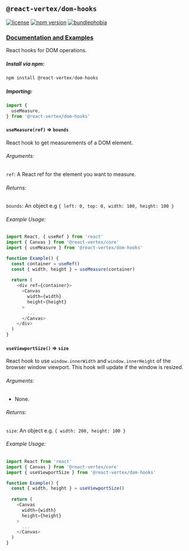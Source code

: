 ## `@react-vertex/dom-hooks`

[![license](https://img.shields.io/github/license/mashape/apistatus.svg?maxAge=2592000)](https://github.com/sghall/react-vertex/blob/master/packages/dom-hooks/LICENSE)
[![npm version](https://img.shields.io/npm/v/@react-vertex/dom-hooks.svg)](https://www.npmjs.com/package/@react-vertex/dom-hooks)
[![bundlephobia](https://badgen.net/bundlephobia/minzip/@react-vertex/dom-hooks)](https://bundlephobia.com/result?p=@react-vertex/dom-hooks)

### [Documentation and Examples](https://react-vertex.com)

React hooks for DOM operations.

##### Install via npm:
```js
npm install @react-vertex/dom-hooks
```

##### Importing:

```js
import {
  useMeasure,
} from '@react-vertex/dom-hooks'
```
#### `useMeasure(ref)` => `bounds`

React hook to get measurements of a DOM element.

###### Arguments:

`ref`: A React ref for the element you want to measure.

###### Returns:

`bounds`: An object e.g `{ left: 0, top: 0, width: 100, height: 100 }`

###### Example Usage:

```js
import React, { useRef } from 'react'
import { Canvas } from '@react-vertex/core'
import { useMeasure } from '@react-vertex/dom-hooks'

function Example() {
  const container = useRef()
  const { width, height } = useMeasure(container)
    
  return (
    <div ref={container}>
      <Canvas
        width={width}
        height={height}
      >
        ...
      </Canvas>
    </div>
  )
}

```

#### `useViewportSize()` => `size`

React hook to use `window.innerWidth` and `window.innerHeight` of the browser window viewport. This hook will update if the window is resized.

###### Arguments:

- None.

###### Returns:

`size`: An object e.g. `{ width: 200, height: 100 }`

###### Example Usage:

```js
import React from 'react'
import { Canvas } from '@react-vertex/core'
import { useViewportSize } from '@react-vertex/dom-hooks'

function Example() {
  const { width, height } = useViewportSize()
    
  return (
    <Canvas
      width={width}
      height={height}
    >
      ...
    </Canvas>
  )
}

```
